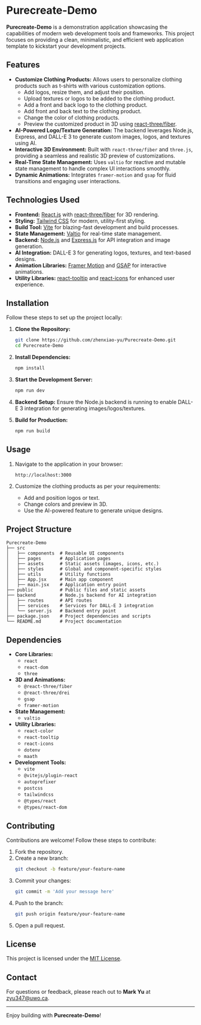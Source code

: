 # Purecreate-Demo

**Purecreate-Demo** is a demonstration application showcasing the capabilities of modern web development tools and frameworks. This project focuses on providing a clean, minimalistic, and efficient web application template to kickstart your development projects.

## Features

- **Customize Clothing Products:** Allows users to personalize clothing products such as t-shirts with various customization options.
    - Add logos, resize them, and adjust their position.
    - Upload textures or logos to be added to the clothing product.
    - Add a front and back logo to the clothing product.
    - Add front and back text to the clothing product.
    - Change the color of clothing products.
    - Preview the customized product in 3D using [react-three/fiber](https://docs.pmnd.rs/react-three-fiber).
- **AI-Powered Logo/Texture Generation:** The backend leverages Node.js, Express, and DALL-E 3 to generate custom images, logos, and textures using AI.
- **Interactive 3D Environment:** Built with `react-three/fiber` and `three.js`, providing a seamless and realistic 3D preview of customizations.
- **Real-Time State Management:** Uses `valtio` for reactive and mutable state management to handle complex UI interactions smoothly.
- **Dynamic Animations:** Integrates `framer-motion` and `gsap` for fluid transitions and engaging user interactions.

## Technologies Used

- **Frontend:** [React.js](https://reactjs.org/) with [react-three/fiber](https://docs.pmnd.rs/react-three-fiber) for 3D rendering.
- **Styling:** [Tailwind CSS](https://tailwindcss.com/) for modern, utility-first styling.
- **Build Tool:** [Vite](https://vitejs.dev/) for blazing-fast development and build processes.
- **State Management:** [Valtio](https://github.com/pmndrs/valtio) for real-time state management.
- **Backend:** [Node.js](https://nodejs.org/) and [Express.js](https://expressjs.com/) for API integration and image generation.
- **AI Integration:** DALL-E 3 for generating logos, textures, and text-based designs.
- **Animation Libraries:** [Framer Motion](https://www.framer.com/motion/) and [GSAP](https://greensock.com/gsap/) for interactive animations.
- **Utility Libraries:** [react-tooltip](https://react-tooltip.com/) and [react-icons](https://react-icons.github.io/react-icons/) for enhanced user experience.

## Installation

Follow these steps to set up the project locally:

1. **Clone the Repository:**
   ```bash
   git clone https://github.com/zhenxiao-yu/Purecreate-Demo.git
   cd Purecreate-Demo
   ```

2. **Install Dependencies:**
   ```bash
   npm install
   ```

3. **Start the Development Server:**
   ```bash
   npm run dev
   ```

4. **Backend Setup:**
   Ensure the Node.js backend is running to enable DALL-E 3 integration for generating images/logos/textures.

5. **Build for Production:**
   ```bash
   npm run build
   ```

## Usage

1. Navigate to the application in your browser:
   ```
   http://localhost:3000
   ```

2. Customize the clothing products as per your requirements:
    - Add and position logos or text.
    - Change colors and preview in 3D.
    - Use the AI-powered feature to generate unique designs.

## Project Structure

```
Purecreate-Demo
├── src
│   ├── components  # Reusable UI components
│   ├── pages       # Application pages
│   ├── assets      # Static assets (images, icons, etc.)
│   ├── styles      # Global and component-specific styles
│   ├── utils       # Utility functions
│   ├── App.jsx     # Main app component
│   ├── main.jsx    # Application entry point
├── public          # Public files and static assets
├── backend         # Node.js backend for AI integration
│   ├── routes      # API routes
│   ├── services    # Services for DALL-E 3 integration
│   └── server.js   # Backend entry point
├── package.json    # Project dependencies and scripts
└── README.md       # Project documentation
```

## Dependencies

- **Core Libraries:**
    - `react`
    - `react-dom`
    - `three`
- **3D and Animations:**
    - `@react-three/fiber`
    - `@react-three/drei`
    - `gsap`
    - `framer-motion`
- **State Management:**
    - `valtio`
- **Utility Libraries:**
    - `react-color`
    - `react-tooltip`
    - `react-icons`
    - `dotenv`
    - `maath`
- **Development Tools:**
    - `vite`
    - `@vitejs/plugin-react`
    - `autoprefixer`
    - `postcss`
    - `tailwindcss`
    - `@types/react`
    - `@types/react-dom`

## Contributing

Contributions are welcome! Follow these steps to contribute:

1. Fork the repository.
2. Create a new branch:
   ```bash
   git checkout -b feature/your-feature-name
   ```
3. Commit your changes:
   ```bash
   git commit -m 'Add your message here'
   ```
4. Push to the branch:
   ```bash
   git push origin feature/your-feature-name
   ```
5. Open a pull request.

## License

This project is licensed under the [MIT License](LICENSE).

## Contact

For questions or feedback, please reach out to **Mark Yu** at [zyu347@uwo.ca](mailto:zyu347@uwo.ca).

---

Enjoy building with **Purecreate-Demo**!
